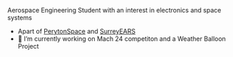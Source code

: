 Aerospace Engineering Student with an interest in electronics and space systems

- Apart of [PerytonSpace](https://github.com/PerytonSpace) and [SurreyEARS](https://github.com/SurreyEARS)
- 🔭 I’m currently working on Mach 24 competiton and a Weather Balloon Project

<!--
**Harveyn4444/Harveyn4444** is a ✨ _special_ ✨ repository because its `README.md` (this file) appears on your GitHub profile.

Here are some ideas to get you started:

- 🔭 I’m currently working on ...
- 🌱 I’m currently learning ...
- 👯 I’m looking to collaborate on ...
- 🤔 I’m looking for help with ...
- 💬 Ask me about ...
- 📫 How to reach me: ...
- 😄 Pronouns: ...
- ⚡ Fun fact: ...
-->
